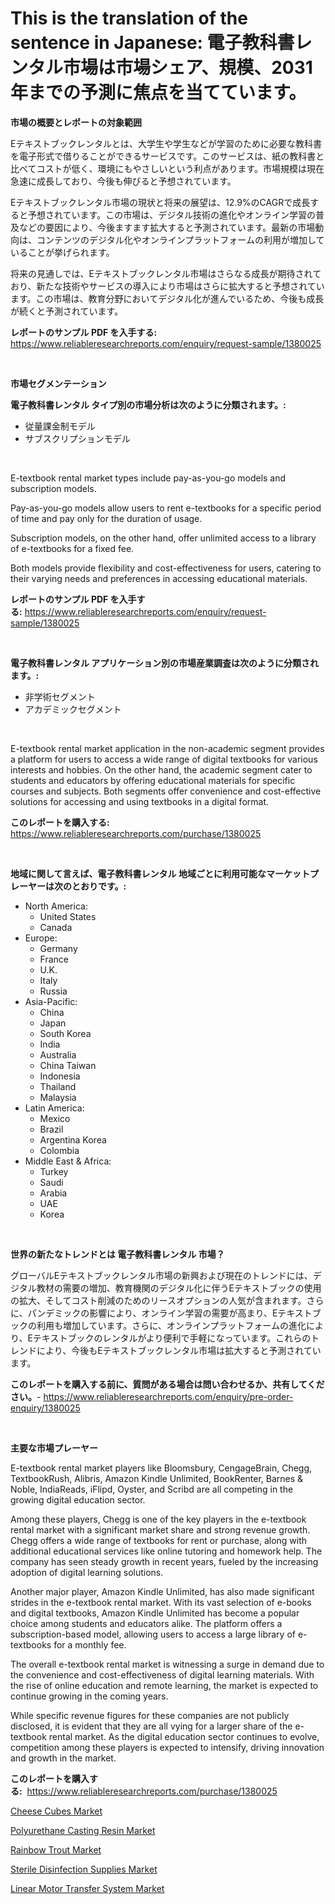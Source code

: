 <p><h1>This is the translation of the sentence in Japanese: 
電子教科書レンタル市場は市場シェア、規模、2031年までの予測に焦点を当てています。</h1></p><p><strong>市場の概要とレポートの対象範囲</strong></p>
<p><p>Eテキストブックレンタルとは、大学生や学生などが学習のために必要な教科書を電子形式で借りることができるサービスです。このサービスは、紙の教科書と比べてコストが低く、環境にもやさしいという利点があります。市場規模は現在急速に成長しており、今後も伸びると予想されています。</p><p>Eテキストブックレンタル市場の現状と将来の展望は、12.9%のCAGRで成長すると予想されています。この市場は、デジタル技術の進化やオンライン学習の普及などの要因により、今後ますます拡大すると予測されています。最新の市場動向は、コンテンツのデジタル化やオンラインプラットフォームの利用が増加していることが挙げられます。</p><p>将来の見通しでは、Eテキストブックレンタル市場はさらなる成長が期待されており、新たな技術やサービスの導入により市場はさらに拡大すると予想されています。この市場は、教育分野においてデジタル化が進んでいるため、今後も成長が続くと予測されています。</p></p>
<p><strong>レポートのサンプル PDF を入手する:</strong> <a href="https://www.reliableresearchreports.com/enquiry/request-sample/1380025">https://www.reliableresearchreports.com/enquiry/request-sample/1380025</a></p>
<p>&nbsp;</p>
<p><strong>市場セグメンテーション</strong></p>
<p><strong>電子教科書レンタル タイプ別の市場分析は次のように分類されます。:</strong></p>
<p><ul><li>従量課金制モデル</li><li>サブスクリプションモデル</li></ul></p>
<p>&nbsp;</p>
<p><p>E-textbook rental market types include pay-as-you-go models and subscription models. </p><p>Pay-as-you-go models allow users to rent e-textbooks for a specific period of time and pay only for the duration of usage. </p><p>Subscription models, on the other hand, offer unlimited access to a library of e-textbooks for a fixed fee. </p><p>Both models provide flexibility and cost-effectiveness for users, catering to their varying needs and preferences in accessing educational materials.</p></p>
<p><strong>レポートのサンプル PDF を入手する:</strong>&nbsp;<a href="https://www.reliableresearchreports.com/enquiry/request-sample/1380025">https://www.reliableresearchreports.com/enquiry/request-sample/1380025</a></p>
<p>&nbsp;</p>
<p><strong> 電子教科書レンタル アプリケーション別の市場産業調査は次のように分類されます。:</strong></p>
<p><ul><li>非学術セグメント</li><li>アカデミックセグメント</li></ul></p>
<p>&nbsp;</p>
<p><p>E-textbook rental market application in the non-academic segment provides a platform for users to access a wide range of digital textbooks for various interests and hobbies. On the other hand, the academic segment cater to students and educators by offering educational materials for specific courses and subjects. Both segments offer convenience and cost-effective solutions for accessing and using textbooks in a digital format.</p></p>
<p><strong>このレポートを購入する:</strong>&nbsp; <a href="https://www.reliableresearchreports.com/purchase/1380025">https://www.reliableresearchreports.com/purchase/1380025</a></p>
<p>&nbsp;</p>
<p><strong>地域に関して言えば、電子教科書レンタル 地域ごとに利用可能なマーケットプレーヤーは次のとおりです。:</strong></p>
<p><ul>
    <li>
        North America:
        <ul>
            <li>United States</li>
            <li>Canada</li>
        </ul>
    </li>
    <li>
        Europe:
        <ul>
            <li>Germany</li>
            <li>France</li>
            <li>U.K.</li>
            <li>Italy</li>
            <li>Russia</li>
        </ul>
    </li>
    <li>
        Asia-Pacific:
        <ul>
            <li>China</li>
            <li>Japan</li>
            <li>South Korea</li>
            <li>India</li>
            <li>Australia</li>
            <li>China Taiwan</li>
            <li>Indonesia</li>
            <li>Thailand</li>
            <li>Malaysia</li>
        </ul>
    </li>
    <li>
        Latin America:
        <ul>
            <li>Mexico</li>
            <li>Brazil</li>
            <li>Argentina Korea</li>
            <li>Colombia</li>
        </ul>
    </li>
    <li>
        Middle East & Africa:
        <ul>
            <li>Turkey</li>
            <li>Saudi</li>
            <li>Arabia</li>
            <li>UAE</li>
            <li>Korea</li>
        </ul>
    </li>
    </ul></p>
<p>&nbsp;</p>
<p><strong>世界の新たなトレンドとは 電子教科書レンタル 市場？</strong></p>
<p><p>グローバルEテキストブックレンタル市場の新興および現在のトレンドには、デジタル教材の需要の増加、教育機関のデジタル化に伴うEテキストブックの使用の拡大、そしてコスト削減のためのリースオプションの人気が含まれます。さらに、パンデミックの影響により、オンライン学習の需要が高まり、Eテキストブックの利用も増加しています。さらに、オンラインプラットフォームの進化により、Eテキストブックのレンタルがより便利で手軽になっています。これらのトレンドにより、今後もEテキストブックレンタル市場は拡大すると予測されています。</p></p>
<p><strong>このレポートを購入する前に、質問がある場合は問い合わせるか、共有してください。</strong>- <a href="https://www.reliableresearchreports.com/enquiry/pre-order-enquiry/1380025">https://www.reliableresearchreports.com/enquiry/pre-order-enquiry/1380025</a></p>
<p>&nbsp;</p>
<p><strong>主要な市場プレーヤー</strong></p>
<p><p>E-textbook rental market players like Bloomsbury, CengageBrain, Chegg, TextbookRush, Alibris, Amazon Kindle Unlimited, BookRenter, Barnes & Noble, IndiaReads, iFlipd, Oyster, and Scribd are all competing in the growing digital education sector.</p><p>Among these players, Chegg is one of the key players in the e-textbook rental market with a significant market share and strong revenue growth. Chegg offers a wide range of textbooks for rent or purchase, along with additional educational services like online tutoring and homework help. The company has seen steady growth in recent years, fueled by the increasing adoption of digital learning solutions.</p><p>Another major player, Amazon Kindle Unlimited, has also made significant strides in the e-textbook rental market. With its vast selection of e-books and digital textbooks, Amazon Kindle Unlimited has become a popular choice among students and educators alike. The platform offers a subscription-based model, allowing users to access a large library of e-textbooks for a monthly fee.</p><p>The overall e-textbook rental market is witnessing a surge in demand due to the convenience and cost-effectiveness of digital learning materials. With the rise of online education and remote learning, the market is expected to continue growing in the coming years.</p><p>While specific revenue figures for these companies are not publicly disclosed, it is evident that they are all vying for a larger share of the e-textbook rental market. As the digital education sector continues to evolve, competition among these players is expected to intensify, driving innovation and growth in the market.</p></p>
<p><strong>このレポートを購入する:</strong>&nbsp;&nbsp;<a href="https://www.reliableresearchreports.com/purchase/1380025">https://www.reliableresearchreports.com/purchase/1380025</a></p>
<p><p><a href="https://view.publitas.com/reportprime-1/cheese-cubes-market-size-global-industry-overview-market-segmentation-and-forecast-2024-to-2031/">Cheese Cubes Market</a></p><p><a href="https://github.com/lbird53714/Market-Research-Report-List-3/blob/main/polyurethane-casting-resin-market.md">Polyurethane Casting Resin Market</a></p><p><a href="https://view.publitas.com/reportprime-1/rainbow-trout-market-research-report-the-key-to-successful-business-strategy-forecasted-for-period-from-2024-2031/">Rainbow Trout Market</a></p><p><a href="https://issuu.com/reportprime-2/docs/sterile-disinfection-supplies-market-size-2030.ppt">Sterile Disinfection Supplies Market</a></p><p><a href="https://bubble-tree-ea4.notion.site/Linear-Motor-Transfer-System-Market-Offers-Provide-Insightful-Data-for-the-Time-Period-from-2024-to--dbb7ed5512174ba994f8a77d3dce3fe4">Linear Motor Transfer System Market</a></p></p>